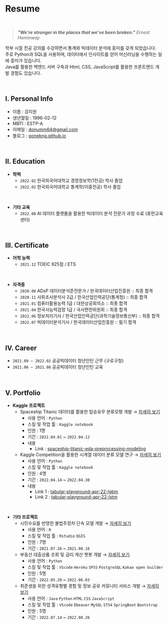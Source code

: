 # Resume

<br>

> ***"We're stronger in the places that we've been broken."***
> *Ernest Heminway*

학부 시절 전공 강의를 수강하면서 통계와 빅데이터 분석에 흥미를 갖게 되었습니다.  
주로 Python과 SQL을 사용하며, 데이터에서 인사이트를 얻어 머신러닝을 수행하는 일에 흥미가 있습니다.  
Java를 활용한 백엔드 서버 구축과 Html, CSS, JavaScript를 활용한 프론트엔드 개발 경험도 있습니다.  

<br>

## I. Personal Info

- 이름 : 강지원
- 생년월일 : 1996-02-12
- MBTI : ESTP-A
- 이메일 : donumm64@gmail.com
- 블로그 : [gonekng.github.io](http://gonekng.github.io)

<br>

## II. Education

- **학력**
    - `2022.02` 한국외국어대학교 경영정보학(1전공) 학사 졸업
    - `2022.02` 한국외국어대학교 통계학(이중전공) 학사 졸업
<br>

- **기타 교육**
    - `2022.08` AI 데이터 플랫폼을 활용한 빅데이터 분석 전문가 과정 수료 (휴먼교육센터)

<br>

## III. Certificate

- **어학 능력**
    - `2021.12` TOEIC 925점 / ETS
<br>

- **자격증**
    - `2020.08` ADsP 데이터분석준전문가 / 한국데이터산업진흥원 :: 최종 합격
    - `2020.11` 사회조사분석사 2급 / 한국산업인력공단(통계청) :: 최종 합격
    - `2021.01` 컴퓨터활용능력 1급 / 대한상공회의소 :: 최종 합격
    - `2021.04` 한국사능력검정 1급 / 국사편찬위원회 :: 최종 합격
    - `2022.06` 정보처리기사 / 한국산업인력공단(과학기술정보통신부) :: 최종 합격
    - `2022.07` 빅데이터분석기사 / 한국데이터산업진흥원 :: 필기 합격

<br>

## IV.  Career

- `2021.09 ~ 2022.02` 공공빅데이터 청년인턴 근무 (구로구청)
- `2021.06 ~ 2021.08` 공공빅데이터 청년인턴 교육

<br>

## V. Portfolio

- **Kaggle 프로젝트**
  - Spaceship Titanic 데이터를 활용한 탑승유무 분류모형 개발 → [자세히 보기](https://github.com/gonekng/Kaggle_Project/tree/main/Spaceship%20Titanic)
    - 사용 언어 : `Python`
    - 스킬 및 작업 툴 : `Kaggle notebook`
    - 인원 : 1명
    - 기간 : `2022.04.01` ~ `2022.04.12`
    - 내용
        - Link : [spaceship-titanic-eda-preprocessing-modeling](https://www.kaggle.com/code/jiwonkng/spaceship-titanic-eda-preprocessing-modeling)
  - Kaggle Competition을 활용한 시계열 데이터 분류 모델 연구 → [자세히 보기](https://github.com/gonekng/Kaggle_Project/tree/main/TPS_Apr22)
    - 사용 언어 : `Python`
    - 스킬 및 작업 툴 : `Kaggle notebook`
    - 인원 : 4명
    - 기간 : `2022.04.14` ~ `2022.04.30`
    - 내용
        - Link 1 : [tabular-playground-apr-22-lgbm](https://www.kaggle.com/code/jiwonkng/tabular-playground-apr-22)
        - Link 2 : [tabular-playground-apr-22-lstm](https://www.kaggle.com/code/taehyeon0915/tabular-playground-apr-22-lstm)

<br>

- **기타 프로젝트**
    - 시민수요를 반영한 불법주정차 단속 모델 개발 → [자세히 보기](https://github.com/gonekng/Proj_illegal_parking)
        - 사용 언어 : `R`
        - 스킬 및 작업 툴 : `Rstudio` `QGIS`
        - 인원 : 7명
        - 기간 : `2021.07.26` ~ `2021.08.16`
    - 부동산 대출상품 조회 및 금리 계산 챗봇 개발 → [자세히 보기](https://github.com/gonekng/Proj_estate_chatbot)
        - 사용 언어 : `Python`
        - 스킬 및 작업 툴 : `VScode` `Heroku` `SPSS` `PostgreSQL` `Kakao open builder`
        - 인원 : 5명
        - 기간 : `2022.05.20` ~ `2022.06.03`
    - 취준생을 위한 성격유형별 경험 및 정보 공유 커뮤니티 서비스 개발 → [자세히 보기](https://github.com/gonekng/Verdeterr)
        - 사용 언어 : `Java` `Python` `HTML` `CSS` `JavaScript`
        - 스킬 및 작업 툴 : `VScode` `Dbeaver` `MySQL` `STS4` `SpringBoot` `Bootstrap`
        - 인원 : 5명
        - 기간 : `2022.07.14` ~ `2022.08.26`
